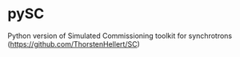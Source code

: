 # pySC
Python version of Simulated Commissioning toolkit for synchrotrons (https://github.com/ThorstenHellert/SC)

